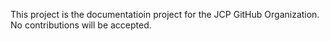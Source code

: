 This project is the documentatioin project for the JCP GitHub Organization.
No contributions will be accepted.

